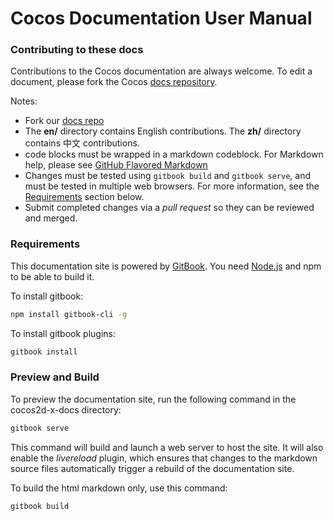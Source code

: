 # Cocos Documentation User Manual

### Contributing to these docs
Contributions to the Cocos documentation are always welcome. To edit a document, please fork the Cocos [docs repository](https://github.com/cocos2d/cocos2d-x-docs).

Notes:
  - Fork our [docs repo](https://github.com/cocos2d/cocos2d-x-docs)
  - The __en/__ directory contains English contributions. The __zh/__ directory contains 中文 contributions.
  - code blocks must be wrapped in a markdown codeblock. For Markdown help, please see [GitHub Flavored Markdown](https://github.github.com/gfm/)
  - Changes must be tested using `gitbook build` and `gitbook serve`, and must be tested in multiple web browsers. For more information, see the [Requirements](#Requirements) section below.
  - Submit completed changes via a *pull request* so they can be reviewed and merged.

### Requirements
This documentation site is powered by [GitBook](https://www.gitbook.com/). You need [Node.js](https://nodejs.org/en/) and npm to be able to build it.

To install gitbook:

```bash
npm install gitbook-cli -g
```

To install gitbook plugins:

```bash
gitbook install
```

### Preview and Build
To preview the documentation site, run the following command in the cocos2d-x-docs directory:

```bash
gitbook serve
```

This command will build and launch a web server to host the site. It will also enable the *livereload* plugin, which ensures that changes to the markdown source files automatically trigger a rebuild of the documentation site.

To build the html markdown only, use this command:

```bash
gitbook build
```
